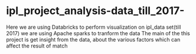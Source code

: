 # ipl_project_analysis-data_till_2017-
Here we are using Databricks to perform visualization  on ipl_data set(till 2017)
we are using Apache sparks to tranform the data 
The main of the this project is get insight from the data,  about the various factors which can affect the result of match
